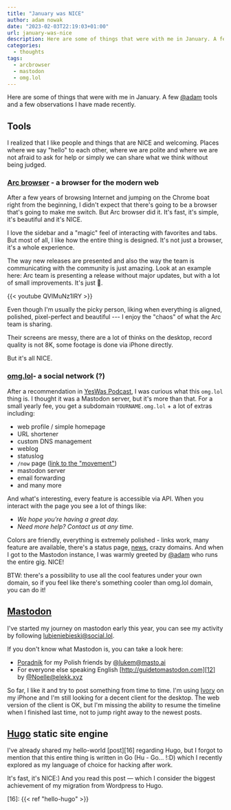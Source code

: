 ```yaml
---
title: "January was NICE"
author: adam nowak
date: "2023-02-03T22:19:03+01:00"
url: january-was-nice
description: Here are some of things that were with me in January. A few tools and a few observations I have made recently. I'm writing about Arc browser, Mastodon and social.lol.
categories:
  - thoughts
tags:
  - arcbrowser
  - mastodon
  - omg.lol
---
```


Here are some of things that were with me in January. A few [@adam][1] tools and a few observations I have made recently.

## Tools

I realized that I like people and things that are NICE and welcoming. Places where we say "hello" to each other, where we are polite and where we are not afraid to ask for help or simply we can share what we think without being judged.

### [Arc browser][2] - a browser for the modern web

After a few years of browsing Internet and jumping on the Chrome boat right from the beginning, I didn't expect that there's going to be a browser that's going to make me switch. But Arc browser did it. It's fast, it's simple, it's beautiful and it's NICE.

I love the sidebar and a "magic" feel of interacting with favorites and tabs. But most of all, I like how the entire thing is designed. It's not just a browser, it's a whole experience.

The way new releases are presented and also the way the team is communicating with the community is just amazing. Look at an example here: Arc team is presenting a release without major updates, but with a lot of small improvements. It's just 💙.

{{< youtube QVIMuNz1IRY >}}

Even though I'm usually the picky person, liking when everything is aligned, polished, pixel-perfect and beautiful --- I enjoy the "chaos" of what the Arc team is sharing.

Their screens are messy, there are a lot of thinks on the desktop, record quality is not 8K, some footage is done via iPhone directly.

But it's all NICE.

### [omg.lol][3]- a social network (?)

After a recommendation in [YesWas Podcast][4], I was curious what this `omg.lol` thing is. I thought it was a Mastodon server, but it's more than that. For a small yearly fee, you get a subdomain `YOURNAME.omg.lol` + a lot of extras including:

- web profile / simple homepage
- URL shortener
- custom DNS management
- weblog
- statuslog
- `/now` page ([link to the "movement"][5])
- mastodon server
- email forwarding
- and many more

And what's interesting, every feature is accessible via API. When you interact with the page you see a lot of things like:

- _We hope you're having a great day._
- _Need more help? Contact us at any time._

Colors are friendly, everything is extremely polished - links work, many feature are available, there's a status page, [news][6], crazy domains. And when I got to the Mastodon instance, I was warmly greeted by [@adam][1] who runs the entire gig. NICE!

BTW: there's a possibility to use all the cool features under your own domain, so if you feel like there's something cooler than omg.lol domain, you can do it!

## [Mastodon][8]

I've started my journey on mastodon early this year, you can see my activity by following [lubieniebieski@social.lol][9].

If you don't know what Mastodon is, you can take a look here:

- [Poradnik][10] for my Polish friends by [@lukem@masto.ai][11]
- For everyone else speaking English [http://guidetomastodon.com][12] by [@Noelle@elekk.xyz][13]

So far, I like it and try to post something from time to time. I'm using [Ivory][14] on my iPhone and I'm still looking for a decent client for the desktop. The web version of the client is OK, but I'm missing the ability to resume the timeline when I finished last time, not to jump right away to the newest posts.

## [Hugo][15] static site engine

I've already shared my hello-world [post][16] regarding Hugo, but I forgot to mention that this entire thing is written in Go (Hu - Go... !:D) which I recently explored as my language of choice for hacking after work.

It's fast, it's NICE:) And you read this post — which I consider the biggest achievement of my migration from Wordpress to Hugo.

[1]: https://social.lol/@adam
[2]: https://arcbrowser.com/
[3]: https://omg.lol
[4]: https://yeswas.pl/
[5]: https://sive.rs/nowff
[6]: https://omglol.news/
[8]: https://joinmastodon.org/
[9]: https://social.lol/@lubieniebieski
[10]: https://mastodon-poradnik.pl/
[11]: https://masto.ai/@lukem
[12]: http://guidetomastodon.com/
[13]: https://elekk.xyz/@noelle
[14]: https://tapbots.com/ivory/
[15]: https://gohugo.io/
[16]: {{< ref "hello-hugo" >}}
